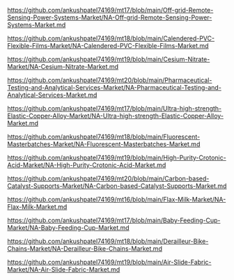<p><a href="https://github.com/ankushpatel74169/mt17/blob/main/Off-grid-Remote-Sensing-Power-Systems-Market/NA-Off-grid-Remote-Sensing-Power-Systems-Market.md">https://github.com/ankushpatel74169/mt17/blob/main/Off-grid-Remote-Sensing-Power-Systems-Market/NA-Off-grid-Remote-Sensing-Power-Systems-Market.md</a></p><p><a href="https://github.com/ankushpatel74169/mt18/blob/main/Calendered-PVC-Flexible-Films-Market/NA-Calendered-PVC-Flexible-Films-Market.md">https://github.com/ankushpatel74169/mt18/blob/main/Calendered-PVC-Flexible-Films-Market/NA-Calendered-PVC-Flexible-Films-Market.md</a></p><p><a href="https://github.com/ankushpatel74169/mt19/blob/main/Cesium-Nitrate-Market/NA-Cesium-Nitrate-Market.md">https://github.com/ankushpatel74169/mt19/blob/main/Cesium-Nitrate-Market/NA-Cesium-Nitrate-Market.md</a></p><p><a href="https://github.com/ankushpatel74169/mt20/blob/main/Pharmaceutical-Testing-and-Analytical-Services-Market/NA-Pharmaceutical-Testing-and-Analytical-Services-Market.md">https://github.com/ankushpatel74169/mt20/blob/main/Pharmaceutical-Testing-and-Analytical-Services-Market/NA-Pharmaceutical-Testing-and-Analytical-Services-Market.md</a></p><p><a href="https://github.com/ankushpatel74169/mt17/blob/main/Ultra-high-strength-Elastic-Copper-Alloy-Market/NA-Ultra-high-strength-Elastic-Copper-Alloy-Market.md">https://github.com/ankushpatel74169/mt17/blob/main/Ultra-high-strength-Elastic-Copper-Alloy-Market/NA-Ultra-high-strength-Elastic-Copper-Alloy-Market.md</a></p><p><a href="https://github.com/ankushpatel74169/mt18/blob/main/Fluorescent-Masterbatches-Market/NA-Fluorescent-Masterbatches-Market.md">https://github.com/ankushpatel74169/mt18/blob/main/Fluorescent-Masterbatches-Market/NA-Fluorescent-Masterbatches-Market.md</a></p><p><a href="https://github.com/ankushpatel74169/mt19/blob/main/High-Purity-Crotonic-Acid-Market/NA-High-Purity-Crotonic-Acid-Market.md">https://github.com/ankushpatel74169/mt19/blob/main/High-Purity-Crotonic-Acid-Market/NA-High-Purity-Crotonic-Acid-Market.md</a></p><p><a href="https://github.com/ankushpatel74169/mt20/blob/main/Carbon-based-Catalyst-Supports-Market/NA-Carbon-based-Catalyst-Supports-Market.md">https://github.com/ankushpatel74169/mt20/blob/main/Carbon-based-Catalyst-Supports-Market/NA-Carbon-based-Catalyst-Supports-Market.md</a></p><p><a href="https://github.com/ankushpatel74169/mt16/blob/main/Flax-Milk-Market/NA-Flax-Milk-Market.md">https://github.com/ankushpatel74169/mt16/blob/main/Flax-Milk-Market/NA-Flax-Milk-Market.md</a></p><p><a href="https://github.com/ankushpatel74169/mt17/blob/main/Baby-Feeding-Cup-Market/NA-Baby-Feeding-Cup-Market.md">https://github.com/ankushpatel74169/mt17/blob/main/Baby-Feeding-Cup-Market/NA-Baby-Feeding-Cup-Market.md</a></p><p><a href="https://github.com/ankushpatel74169/mt18/blob/main/Derailleur-Bike-Chains-Market/NA-Derailleur-Bike-Chains-Market.md">https://github.com/ankushpatel74169/mt18/blob/main/Derailleur-Bike-Chains-Market/NA-Derailleur-Bike-Chains-Market.md</a></p><p><a href="https://github.com/ankushpatel74169/mt19/blob/main/Air-Slide-Fabric-Market/NA-Air-Slide-Fabric-Market.md">https://github.com/ankushpatel74169/mt19/blob/main/Air-Slide-Fabric-Market/NA-Air-Slide-Fabric-Market.md</a></p>
